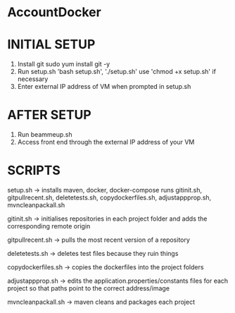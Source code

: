 # AccountDocker

# INITIAL SETUP
1. Install git
  sudo yum install git -y
2. Run setup.sh
  'bash setup.sh', './setup.sh'
  use 'chmod +x setup.sh' if necessary
3. Enter external IP address of VM when prompted in setup.sh 
    
# AFTER SETUP    
1. Run beammeup.sh
2. Access front end through the external IP address of your VM

# SCRIPTS
setup.sh            -> installs maven, docker, docker-compose
                        runs gitinit.sh, gitpullrecent.sh, deletetests.sh, copydockerfiles.sh, adjustappprop.sh, mvncleanpackall.sh
              
gitinit.sh          -> initialises repositories in each project folder and adds the corresponding remote origin

gitpullrecent.sh    -> pulls the most recent version of a repository

deletetests.sh      -> deletes test files because they ruin things

copydockerfiles.sh  -> copies the dockerfiles into the project folders

adjustappprop.sh    -> edits the application.properties/constants files for each project so that paths point to the correct address/image

mvncleanpackall.sh  -> maven cleans and packages each project 
